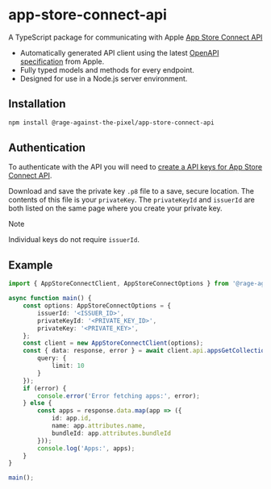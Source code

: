 # app-store-connect-api

A TypeScript package for communicating with Apple [App Store Connect API](https://developer.apple.com/documentation/appstoreconnectapi)

- Automatically generated API client using the latest [OpenAPI specification](https://developer.apple.com/sample-code/app-store-connect/app-store-connect-openapi-specification.zip) from Apple.
- Fully typed models and methods for every endpoint.
- Designed for use in a Node.js server environment.

## Installation

```sh
npm install @rage-against-the-pixel/app-store-connect-api
```

## Authentication

To authenticate with the API you will need to [create a API keys for App Store Connect API](https://appstoreconnect.apple.com/access/api).

Download and save the private key `.p8` file to a save, secure location.
The contents of this file is your `privateKey`.
The `privateKeyId` and `issuerId` are both listed on the same page where you create your private key.

> [!NOTE]
> Individual keys do not require `issuerId`.

## Example

```ts
import { AppStoreConnectClient, AppStoreConnectOptions } from '@rage-against-the-pixel/app-store-connect-api';

async function main() {
    const options: AppStoreConnectOptions = {
        issuerId: '<ISSUER_ID>',
        privateKeyId: '<PRIVATE_KEY_ID>',
        privateKey: '<PRIVATE_KEY>',
    };
    const client = new AppStoreConnectClient(options);
    const { data: response, error } = await client.api.appsGetCollection({
        query: {
            limit: 10
        }
    });
    if (error) {
        console.error('Error fetching apps:', error);
    } else {
        const apps = response.data.map(app => ({
            id: app.id,
            name: app.attributes.name,
            bundleId: app.attributes.bundleId
        }));
        console.log('Apps:', apps);
    }
}

main();
```

